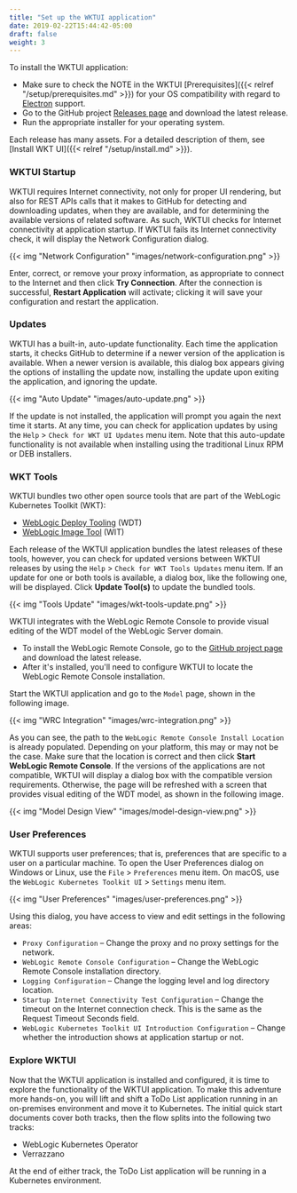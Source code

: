 ```yaml
---
title: "Set up the WKTUI application"
date: 2019-02-22T15:44:42-05:00
draft: false
weight: 3
---
```

To install the WKTUI application:

- Make sure to check the NOTE in the WKTUI [Prerequisites]({{< relref "/setup/prerequisites.md" >}}) for your OS compatibility with regard to [Electron](https://www.npmjs.com/package/electron) support.
- Go to the GitHub project [Releases page](https://github.com/oracle/weblogic-toolkit-ui/releases) and download the latest release.
- Run the appropriate installer for your operating system.

Each release has many assets. For a detailed description of them, see [Install WKT UI]({{< relref "/setup/install.md" >}}).

### WKTUI Startup

WKTUI requires Internet connectivity, not only for proper UI rendering, but also for REST APIs calls that it makes to GitHub for detecting and downloading updates, when they are available, and for determining the available versions of related software.  As such, WKTUI checks for Internet connectivity at application startup.  If WKTUI fails its Internet connectivity check, it will display the Network Configuration dialog.  

{{< img "Network Configuration" "images/network-configuration.png" >}}

Enter, correct, or remove your proxy information, as appropriate to connect to the Internet and then click **Try Connection**.  After the connection is successful, **Restart Application** will activate; clicking it will save your configuration and restart the application.

### Updates

WKTUI has a built-in, auto-update functionality.  Each time the application starts, it checks GitHub to determine if a newer version of the application is available.  When a newer version is available, this dialog box appears giving the options of installing the update now, installing the update upon exiting the application, and ignoring the update.    

{{< img "Auto Update" "images/auto-update.png" >}}

If the update is not installed, the application will prompt you again the next time it starts. At any time, you can check for application updates by using the `Help` > `Check for WKT UI Updates` menu item.  Note that this auto-update functionality is not available when installing using the traditional Linux RPM or DEB installers.

### WKT Tools

WKTUI bundles two other open source tools that are part of the WebLogic Kubernetes Toolkit (WKT):

- [WebLogic Deploy Tooling](https://github.com/oracle/weblogic-deploy-tooling) (WDT)
- [WebLogic Image Tool](https://github.com/oracle/weblogic-image-tool) (WIT)

Each release of the WKTUI application bundles the latest releases of these tools, however, you can check for updated versions between WKTUI releases by using the `Help` > `Check for WKT Tools Updates` menu item.  If an update for one or both tools is available, a dialog box, like the following one, will be displayed. Click **Update Tool(s)**  to update the bundled tools.

{{< img "Tools Update" "images/wkt-tools-update.png" >}}

WKTUI integrates with the WebLogic Remote Console to provide visual editing of the WDT model of the WebLogic Server domain.

- To install the WebLogic Remote Console, go to the [GitHub project page](https://github.com/oracle/weblogic-remote-console) and download the latest release.  
- After it's installed, you'll need to configure WKTUI to locate the WebLogic Remote Console installation.  

Start the WKTUI application and go to the `Model` page, shown in the following image.

{{< img "WRC Integration" "images/wrc-integration.png" >}}

As you can see, the path to the `WebLogic Remote Console Install Location` is already populated. Depending on your platform, this may or may not be the case.  Make sure that the location is correct and then click **Start WebLogic Remote Console**.  If the versions of the applications are not compatible, WKTUI will display a dialog box with the compatible version requirements.  Otherwise, the page will be refreshed with a screen that provides visual editing of the WDT model, as shown in the following image.

{{< img "Model Design View" "images/model-design-view.png" >}}

### User Preferences

WKTUI supports user preferences; that is, preferences that are specific to a user on a particular machine.  To open the User Preferences dialog on Windows or Linux, use the `File` > `Preferences` menu item.  On macOS, use the `WebLogic Kubernetes Toolkit UI` > `Settings` menu item.  

{{< img "User Preferences" "images/user-preferences.png" >}}

Using this dialog, you have access to view and edit settings in the following areas:

- `Proxy Configuration` – Change the proxy and no proxy settings for the network.
- `WebLogic Remote Console Configuration` – Change the WebLogic Remote Console installation directory.
- `Logging Configuration` – Change the logging level and log directory location.
- `Startup Internet Connectivity Test Configuration` – Change the timeout on the Internet connection check.  This is the same as the Request Timeout Seconds field.
- `WebLogic Kubernetes Toolkit UI Introduction Configuration` – Change whether the introduction shows at application startup or not.

### Explore WKTUI

Now that the WKTUI application is installed and configured, it is time to explore the functionality of the WKTUI application.  To make this adventure more hands-on, you will lift and shift a ToDo List application running in an on-premises environment and move it to Kubernetes.  The initial quick start documents cover both tracks, then the flow splits into the following two tracks:

- WebLogic Kubernetes Operator
- Verrazzano

At the end of either track, the ToDo List application will be running in a Kubernetes environment.
